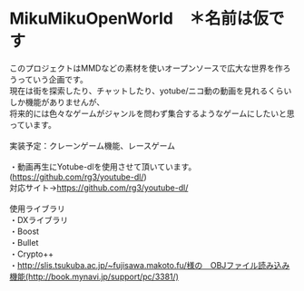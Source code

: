 # MikuMikuOpenWorld　＊名前は仮です<br>
このプロジェクトはMMDなどの素材を使いオープンソースで広大な世界を作ろうっていう企画です。<br>
現在は街を探索したり、チャットしたり、yotube/ニコ動の動画を見れるくらいしか機能がありませんが、<br>
将来的には色々なゲームがジャンルを問わず集合するようなゲームにしたいと思っています。<br>
<br>
実装予定：クレーンゲーム機能、レースゲーム<br>
<br>
・動画再生にYotube-dlを使用させて頂いています。(https://github.com/rg3/youtube-dl/)<br>
対応サイト→https://github.com/rg3/youtube-dl/<br>
<br>
使用ライブラリ<br>
・DXライブラリ<br>
・Boost<br>
・Bullet<br>
・Crypto++<br>
・http://slis.tsukuba.ac.jp/~fujisawa.makoto.fu/様の　OBJファイル読み込み機能(http://book.mynavi.jp/support/pc/3381/)
